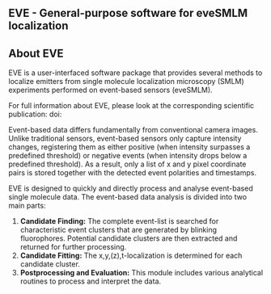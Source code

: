 ## EVE - General-purpose software for eveSMLM localization

## About EVE
EVE is a user-interfaced software package that provides several methods to localize emitters from single molecule localization microscopy (SMLM) experiments performed on event-based sensors (eveSMLM).

For full information about EVE, please look at the corresponding scientific publication: doi:

Event-based data differs fundamentally from conventional camera images. Unlike traditional sensors, event-based sensors only capture intensity changes, registering them as either positive (when intensity surpasses a predefined threshold) or negative events (when intensity drops below a predefined threshold). As a result, only a list of x and y pixel coordinate pairs is stored together with the detected event polarities and timestamps.

EVE is designed to quickly and directly process and analyse event-based single molecule data. The event-based data analysis is divided into two main parts:<br>  
1. **Candidate Finding:** The complete event-list is searched for characteristic event clusters that are generated by blinking fluorophores. Potential candidate clusters are then extracted and returned for further processing.<br>  
2. **Candidate Fitting:** The x,y,(z),t-localization is determined for each candidate cluster.<br>  
3. **Postprocessing and Evaluation:** This module includes various analytical routines to process and interpret the data.<br>  


